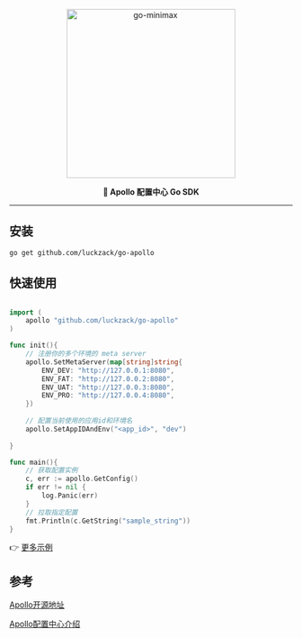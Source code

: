 
<p align="center"><a href="https://github.com/luckzack/go-apollo"><img src="https://cdn.jsdelivr.net/gh/apolloconfig/apollo@master/doc/images/logo/logo-simple.png" alt="go-minimax" width="300" /></a></p>
<p align="center"><b>🚀 Apollo 配置中心 Go SDK </b></p>

---

## 安装
```bash
go get github.com/luckzack/go-apollo
```

## 快速使用
```go

import (
	apollo "github.com/luckzack/go-apollo"
)

func init(){
    // 注册你的多个环境的 meta server
    apollo.SetMetaServer(map[string]string{
        ENV_DEV: "http://127.0.0.1:8080",
        ENV_FAT: "http://127.0.0.2:8080",
        ENV_UAT: "http://127.0.0.3:8080",
        ENV_PRO: "http://127.0.0.4:8080",
    })
        
    // 配置当前使用的应用id和环境名
    apollo.SetAppIDAndEnv("<app_id>", "dev")
	
}

func main(){
    // 获取配置实例
    c, err := apollo.GetConfig()
    if err != nil {
        log.Panic(err)
    }
    // 拉取指定配置
    fmt.Println(c.GetString("sample_string"))
}
```

👉 [更多示例](./client_test.go)

## 参考

[Apollo开源地址](https://github.com/ctripcorp/apollo)

[Apollo配置中心介绍](https://www.apolloconfig.com/#/zh/design/apollo-introduction)